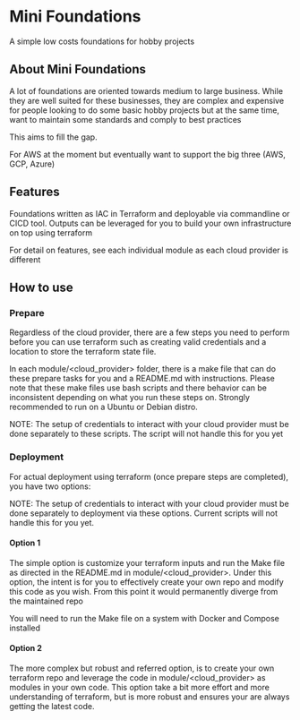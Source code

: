 # Mini Foundations

A simple low costs foundations for hobby projects

## About Mini Foundations

A lot of foundations are oriented towards medium to large business. While they are well suited for these businesses, they are complex and expensive for people looking to do some basic hobby projects but at the same time, want to maintain some standards and comply to best practices

This aims to fill the gap.

For AWS at the moment but eventually want to support the big three (AWS, GCP, Azure)

## Features

Foundations written as IAC in Terraform and deployable via commandline or CICD tool. Outputs can be leveraged for you to build your own infrastructure on top using terraform

For detail on features, see each individual module as each cloud provider is different

## How to use

### Prepare

Regardless of the cloud provider, there are a few steps you need to perform before you can use terraform such as creating valid credentials and a location to store the terraform state file.

In each module/\<cloud_provider\> folder, there is a make file that can do these prepare tasks for you and a README.md with instructions. Please note that these make files use bash scripts and there behavior can be inconsistent depending on what you run these steps on. Strongly recommended to run on a Ubuntu or Debian distro.

NOTE: The setup of credentials to interact with your cloud provider must be done separately to these scripts. The script will not handle this for you yet 

### Deployment

For actual deployment using terraform (once prepare steps are completed), you have two options:

NOTE: The setup of credentials to interact with your cloud provider must be done separately to deployment via these options. Current scripts will not handle this for you yet.

#### Option 1

The simple option is customize your terraform inputs and run the Make file as directed in the README.md in module/\<cloud_provider\>. Under this option, the intent is for you to effectively create your own repo and modify this code as you wish. From this point it would permanently diverge from the maintained repo

You will need to run the Make file on a system with Docker and Compose installed

#### Option 2

The more complex but robust and referred option, is to create your own terraform repo and leverage the code in module/\<cloud_provider\> as modules in your own code. This option take a bit more effort and more understanding of terraform, but is more robust and ensures your are always getting the latest code.
